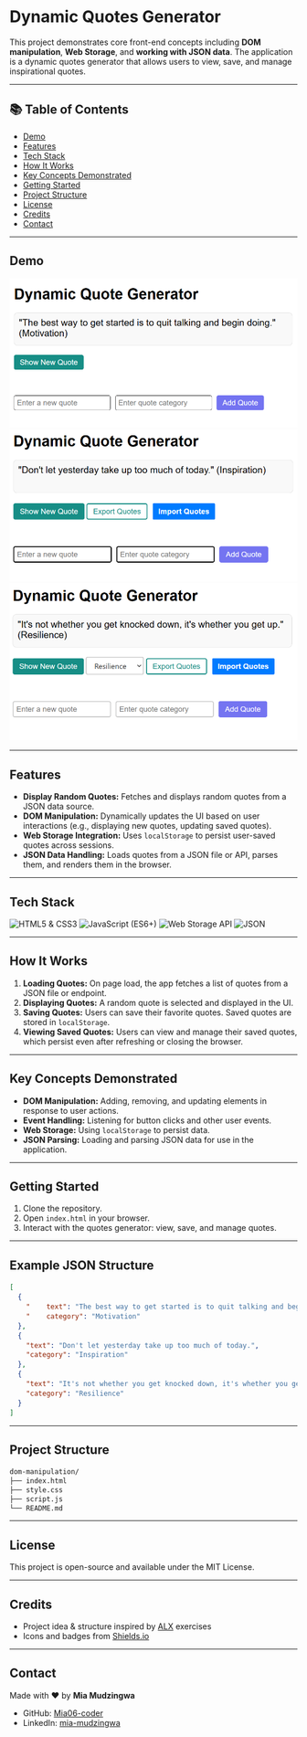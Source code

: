 # Dynamic Quotes Generator

This project demonstrates core front-end concepts including **DOM manipulation**, **Web Storage**, and **working with JSON data**. The application is a dynamic quotes generator that allows users to view, save, and manage inspirational quotes.

---

## 📚 Table of Contents

- [Demo](#demo)
- [Features](#features)
- [Tech Stack](#tech-stack)
- [How It Works](#how-it-works)
- [Key Concepts Demonstrated](#key-concepts-demonstrated)
- [Getting Started](#getting-started)
- [Project Structure](#project-structure)
- [License](#license)
- [Credits](#credits)
- [Contact](#contact)

---

## Demo

![Screenshot](./assets/images/image1.png)
![Screenshot](./assets/images/image2.png)
![Screenshot](./assets/images/image3.png)

---

## Features

- **Display Random Quotes:** Fetches and displays random quotes from a JSON data source.
- **DOM Manipulation:** Dynamically updates the UI based on user interactions (e.g., displaying new quotes, updating saved quotes).
- **Web Storage Integration:** Uses `localStorage` to persist user-saved quotes across sessions.
- **JSON Data Handling:** Loads quotes from a JSON file or API, parses them, and renders them in the browser.

---

## Tech Stack

![HTML5 & CSS3](https://img.shields.io/badge/HTML5%20%26%20CSS3-Structure%20%26%20Styling-orange?logo=html5&logoColor=white)
![JavaScript (ES6+)](<https://img.shields.io/badge/JavaScript%20(ES6%2B)-App%20Logic%2C%20DOM%20%26%20Storage-yellow?logo=javascript&logoColor=white>)
![Web Storage API](https://img.shields.io/badge/Web%20Storage%20API-Save%20%26%20Retrieve%20Quotes-blue?logo=webcomponents&logoColor=white)
![JSON](https://img.shields.io/badge/JSON-Data%20Format%20for%20Quotes-lightgrey?logo=json&logoColor=white)

---

## How It Works

1. **Loading Quotes:** On page load, the app fetches a list of quotes from a JSON file or endpoint.
2. **Displaying Quotes:** A random quote is selected and displayed in the UI.
3. **Saving Quotes:** Users can save their favorite quotes. Saved quotes are stored in `localStorage`.
4. **Viewing Saved Quotes:** Users can view and manage their saved quotes, which persist even after refreshing or closing the browser.

---

## Key Concepts Demonstrated

- **DOM Manipulation:** Adding, removing, and updating elements in response to user actions.
- **Event Handling:** Listening for button clicks and other user events.
- **Web Storage:** Using `localStorage` to persist data.
- **JSON Parsing:** Loading and parsing JSON data for use in the application.

---

## Getting Started

1. Clone the repository.
2. Open `index.html` in your browser.
3. Interact with the quotes generator: view, save, and manage quotes.

---

## Example JSON Structure

```json
[
  {
    "    text": "The best way to get started is to quit talking and begin doing.",
    "    category": "Motivation"
  },
  {
    "text": "Don't let yesterday take up too much of today.",
    "category": "Inspiration"
  },
  {
    "text": "It's not whether you get knocked down, it's whether you get up.",
    "category": "Resilience"
  }
]
```

---

## Project Structure

```
dom-manipulation/
├── index.html
├── style.css
├── script.js
└── README.md
```

---

## License

This project is open-source and available under the MIT License.

---

## Credits

- Project idea & structure inspired by [ALX](https://www.alxafrica.com/) exercises
- Icons and badges from [Shields.io](https://shields.io/)

---

## Contact

Made with ❤️ by **Mia Mudzingwa**

- GitHub: [Mia06-coder](https://github.com/Mia06-coder)
- LinkedIn: [mia-mudzingwa](https://www.linkedin.com/in/mia-mudzingwa)
